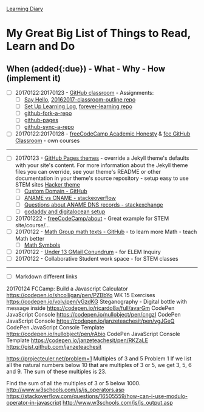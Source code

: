 [Learning Diary](./readme.md)

# My Great Big List of Things to Read, Learn and Do

## When (added{:due}) - What - Why - How (implement it)

- [ ] 20170122:20170123 - [GitHub classroom](https://classroom.github.com/classrooms/17445834-2016-2017-ap-csp-i2cs) -  Assignments: 
    - [ ] [Say Hello](https://classroom.github.com/assignment-invitations/1530a34b6103959d1b448bea84c51d73), [20162017-classroom-outline repo](https://github.com/templetontitan/20162017-classroom-outline)
    - [ ] [Set Up Learning Log](https://classroom.github.com/assignment-invitations/036035f4d79c5ffac8af470966f0b948),  [forever-learning repo](https://github.com/templetontitan/forever-learning)
    - [ ] [github-fork-a-repo](https://github.com/templetontitan/20162017-classroom-outline/blob/master/knowledge/github-fork-a-repo.md)
    - [ ] [github-pages](https://github.com/templetontitan/20162017-classroom-outline/blob/master/knowledge/github-pages.md)
    - [ ] [github-sync-a-repo](https://github.com/templetontitan/20162017-classroom-outline/blob/master/knowledge/github-sync-a-repo.md)
- [ ] 20170122:20170128 - [freeCodeCamp Academic Honesty](https://www.freecodecamp.com/academic-honesty) & [fcc GitHub Classroom](https://github.com/templetontitan/20162017-classroom-outline/blob/master/practice/freecodecamp.md) - own courses

---

- [ ] 20170123 - [GitHub Pages themes](https://github.com/pages-themes) - override a Jekyll theme's defaults with your site's content. For more information about the Jekyll theme files you can override, see your theme's README or other documentation in your theme's source repository - setup easy to use STEM sites [Hacker theme](https://github.com/pages-themes/hacker)
    - [ ] [Custom Domain - GitHub](https://help.github.com/articles/using-a-custom-domain-with-github-pages/)
    - [ ] [ANAME vs CNAME - stackeoverflow](https://stackoverflow.com/questions/37362002/a-record-vs-cname-record-for-custom-domain)
    - [ ] [Questions about ANAME DNS records - stackexchange](https://webmasters.stackexchange.com/questions/89756/questions-about-aname-dns-records)
    - [ ] [godaddy and digitalocean setup](https://www.digitalocean.com/community/questions/i-have-a-godaddy-domain-but-my-site-is-hosted-on-digitalocean-how-do-i-forward-emails-using-godaddys-free-email-forwarding)
- [ ] 201701222 - [freeCodeCamp/about](https://www.freecodecamp.com/about/) - Great example for STEM site/course/... 
- [ ] 20170122 - [Math Group math texts - GitHub](https://github.com/B3nszy/The-Math-Group) - to learn more Math - teach Math better
  - [ ] [Math Symbols](http://www.rapidtables.com/math/symbols/Basic_Math_Symbols.htm)
- [ ] 20170122 - [Under 13 GMail Conundrum](https://blog.skilstak.io/under-13-gmail-conundrum-743fabe77549#.71usmpksy) - for ELEM Inquiry
- [ ] 20170122 - Collaborative Student work space - for STEM classes

---

- [ ] Markdown different links


20170124
FCCamp: Build a Javascript Calculator https://codepen.io/shcolligan/pen/PZBbYo
WK 15 Exercises https://codepen.io/volv/pen/vGzdKG
Steganography - Digital bottle with message inside https://codepen.io/ricardo8a/full/avarGm
CodePen JavaScript Console https://codepen.io/nullobject/pen/cngzI
CodePen JavaScript Console https://codepen.io/janzeteachesit/pen/vgJGeQ
CodePen JavaScript Console Template https://codepen.io/nullobject/pen/rAbio
CodePen JavaScript Console Template https://codepen.io/janzeteachesit/pen/RKZaLE
https://gist.github.com/janzeteachesit

https://projecteuler.net/problem=1
Multiples of 3 and 5
Problem 1
If we list all the natural numbers below 10 that are multiples of 3 or 5, we get 3, 5, 6 and 9. The sum of these multiples is 23.

Find the sum of all the multiples of 3 or 5 below 1000.
http://www.w3schools.com/js/js_operators.asp
https://stackoverflow.com/questions/16505559/how-can-i-use-modulo-operator-in-javascript
http://www.w3schools.com/js/js_output.asp





